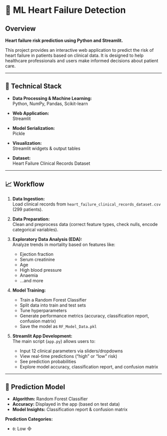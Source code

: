 # 💓 ML Heart Failure Detection

## Overview
**Heart failure risk prediction using Python and Streamlit.**

This project provides an interactive web application to predict the risk of heart failure in patients based on clinical data. It is designed to help healthcare professionals and users make informed decisions about patient care.

---

## 🚀 Technical Stack

- **Data Processing & Machine Learning:**  
  Python, NumPy, Pandas, Scikit-learn

- **Web Application:**  
  Streamlit

- **Model Serialization:**  
  Pickle

- **Visualization:**  
  Streamlit widgets & output tables

- **Dataset:**  
  Heart Failure Clinical Records Dataset

---

## 📈 Workflow

1. **Data Ingestion:**  
   Load clinical records from `heart_failure_clinical_records_dataset.csv` (299 patients).

2. **Data Preparation:**  
   Clean and preprocess data (correct feature types, check nulls, encode categorical variables).

3. **Exploratory Data Analysis (EDA):**  
   Analyze trends in mortality based on features like:
   - Ejection fraction
   - Serum creatinine
   - Age
   - High blood pressure
   - Anaemia
   - ...and more

4. **Model Training:**  
   - Train a Random Forest Classifier
   - Split data into train and test sets
   - Tune hyperparameters
   - Generate performance metrics (accuracy, classification report, confusion matrix)
   - Save the model as `RF_Model_Data.pkl`

5. **Streamlit App Development:**  
   The main script (`app.py`) allows users to:
   - Input 12 clinical parameters via sliders/dropdowns
   - View real-time predictions (“high” or “low” risk)
   - See prediction probabilities
   - Explore model accuracy, classification report, and confusion matrix

---

## 🔬 Prediction Model

- **Algorithm:** Random Forest Classifier
- **Accuracy:** Displayed in the app (based on test data)
- **Model Insights:** Classification report & confusion matrix

**Prediction Categories:**
- `0`: Low

